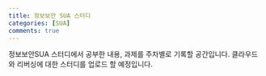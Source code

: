 ```yaml
---
title: 정보보안 SUA 스터디
categories: [SUA]
comments: true
---
```


정보보안SUA 스터디에서 공부한 내용, 과제를 주차별로 기록할 공간입니다.
클라우드와 리버싱에 대한 스터디를 업로드 할 예정입니다.

